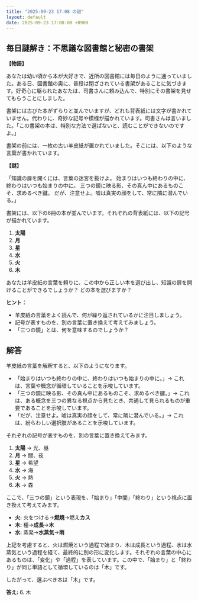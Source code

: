 ```yaml
---
title: "2025-09-23 17:08 の謎"
layout: default
date: 2025-09-23 17:08:00 +0900
---
```

## 毎日謎解き：不思議な図書館と秘密の書架

**【物語】**

あなたは幼い頃から本が大好きで、近所の図書館には毎日のように通っていました。ある日、図書館の奥に、普段は閉ざされている書架があることに気づきます。好奇心に駆られたあなたは、司書さんに頼み込んで、特別にその書架を見せてもらうことにしました。

書架には古びた本がずらりと並んでいますが、どれも背表紙には文字が書かれていません。代わりに、奇妙な記号や模様が描かれています。司書さんは言いました。「この書架の本は、特別な方法で選ばないと、読むことができないのですよ。」

書架の前には、一枚の古い羊皮紙が置かれていました。そこには、以下のような言葉が書かれています。

**【謎】**

「知識の扉を開くには、言葉の迷宮を抜けよ。
始まりはいつも終わりの中に、終わりはいつも始まりの中に。
三つの鏡に映る影、その真ん中にあるものこそ、求めるべき鍵。
だが、注意せよ。嘘は真実の顔をして、常に隣に潜んでいる。」

書架には、以下の6冊の本が並んでいます。それぞれの背表紙には、以下の記号が描かれています。

1.  **太陽**
2.  **月**
3.  **星**
4.  **水**
5.  **火**
6.  **木**

あなたは羊皮紙の言葉を頼りに、この中から正しい本を選び出し、知識の扉を開けることができるでしょうか？ どの本を選びますか？

**ヒント：**

*   羊皮紙の言葉をよく読んで、何が繰り返されているかに注目しましょう。
*   記号が表すものを、別の言葉に置き換えて考えてみましょう。
*   「三つの鏡」とは、何を意味するのでしょうか？

## 解答

羊皮紙の言葉を解釈すると、以下のようになります。

*   「始まりはいつも終わりの中に、終わりはいつも始まりの中に。」→ これは、言葉や概念が循環していることを示唆しています。
*   「三つの鏡に映る影、その真ん中にあるものこそ、求めるべき鍵。」→ これは、ある概念を三つの異なる視点から見たとき、共通して見られるものが重要であることを示唆しています。
*   「だが、注意せよ。嘘は真実の顔をして、常に隣に潜んでいる。」→ これは、紛らわしい選択肢があることを示唆しています。

それぞれの記号が表すものを、別の言葉に置き換えてみます。

1.  **太陽** → 光、昼
2.  **月** → 闇、夜
3.  **星** → 希望
4.  **水** → 海
5.  **火** → 熱
6.  **木** → 森

ここで、「三つの鏡」という表現を、「始まり」「中間」「終わり」という視点に置き換えて考えてみます。

*   **火:** 火をつける→**燃焼**→燃え**カス**
*   **木:** 種→**成長**→**木**
*   **水:** 蒸発→**水蒸気**→**雨**

上記を考慮すると、火は燃焼という過程で始まり、木は成長という過程、水は水蒸気という過程を経て、最終的に別の形に変化します。それぞれの言葉の中心にあるものは、「変化」や「過程」を表しています。この中で、「始まり」と「終わり」が同じ単語として循環しているのは「木」です。

したがって、選ぶべき本は「木」です。

**答え:** 6. 木
